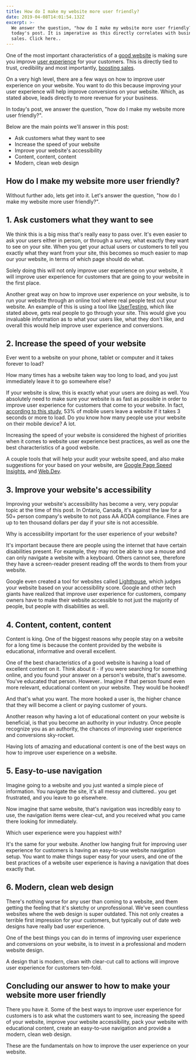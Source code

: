 ```yaml
---
title: How do I make my website more user friendly?
date: 2019-04-08T14:01:54.132Z
excerpt: >-
  We answer the question, "how do I make my website more user friendly?" in
  today's post. It is imperative as this directly correlates with business
  sales. Click here..
---
```

One of the most important characteristics of a [good website](/web-design) is making sure you improve [user experience](https://en.wikipedia.org/wiki/User_experience) for your customers. This is directly tied to trust, credibility and most importantly, [boosting sales](/seo). 

On a very high level, there are a few ways on how to improve user experience on your website. You want to do this because improving your user experience will help improve conversions on your website. Which, as stated above, leads directly to more revenue for your business.

In today's post, we answer the question, "how do I make my website more user friendly?".

Below are the main points we'll answer in this post:

* Ask customers what they want to see
* Increase the speed of your website
* Improve your website's accessibility
* Content, content, content
* Modern, clean web design

## How do I make my website more user friendly?

Without further ado, lets get into it. Let's answer the question, "how do I make my website more user friendly?".

## 1. Ask customers what they want to see

We think this is a big miss that's really easy to pass over. It's even easier to ask your users either in person, or through a survey, what exactly they want to see on your site. When you get your actual users or customers to tell you exactly what they want from your site, this becomes so much easier to map our your website, in terms of which page should do what.

Solely doing this will not only improve user experience on your website, it will improve user experience for customers that are going to your website in the first place.

Another great way on how to improve user experience on your website, is to run your website through an online tool where real people test out your website. An example of this is using a tool like [UserTesting](https://www.usertesting.com/), which like stated above, gets real people to go through your site. This would give you invaluable information as to what your users like, what they don't like, and overall this would help improve user experience and conversions.

## 2. Increase the speed of your website

Ever went to a website on your phone, tablet or computer and it takes forever to load?

How many times has a website taken way too long to load, and you just immediately leave it to go somewhere else?

If your website is slow, this is exactly what your users are doing as well. You absolutely need to make sure your website is as fast as possible in order to improve user experience for customers that come to your website. In fact, [according to this study](https://www.marketingdive.com/news/google-53-of-mobile-users-abandon-sites-that-take-over-3-seconds-to-load/426070/), 53% of mobile users leave a website if it takes 3 seconds or more to load. Do you know how many people use your website on their mobile device? A lot. 

Increasing the speed of your website is considered the highest of priorities when it comes to website user experience best practices, as well as one the best characteristics of a good website.

A couple tools that will help your audit your website speed, and also make suggestions for your based on your website, are [Google Page Speed Insights](https://developers.google.com/speed/pagespeed/insights/), and [Web.Dev](https://web.dev/).

## 3. Improve your website's accessibility

Improving your website's accessibility has become a very, very popular topic at the time of this post. In Ontario, Canada, it's against the law for a 50+ person company's website to not pass AA AODA compliance. Fines are up to ten thousand dollars per day if your site is not accessible.

Why is accessibility important for the user experience of your website?

It's important because there are people using the internet that have certain disabilities present. For example, they may not be able to use a mouse and can only navigate a website with a keyboard. Others cannot see, therefore they have a screen-reader present reading off the words to them from your website.

Google even created a tool for websites called [Lighthouse](https://developers.google.com/web/tools/lighthouse/), which judges your website based on your accessibility score. Google and other tech giants have realized that improve user experience for customers, company owners have to make their website accessible to not just the majority of people, but people with disabilities as well.

## 4. Content, content, content

Content is king. One of the biggest reasons why people stay on a website for a long time is because the content provided by the website is educational, informative and overall excellent.

One of the best characteristics of a good website is having a load of excellent content on it. Think about it - if you were searching for something online, and you found your answer on a person's website, that's awesome. You've educated that person. However.. Imagine if that person found even more relevant, educational content on your website. They would be hooked! 

And that's what you want. The more hooked a user is, the higher chance that they will become a client or paying customer of yours.

Another reason why having a lot of educational content on your website is beneficial, is that you become an authority in your industry. Once people recognize you as an authority, the chances of improving user experience and conversions sky-rocket.

Having lots of amazing and educational content is one of the best ways on how to improve user experience on a website. 

## 5. Easy-to-use navigation

Imagine going to a website and you just wanted a simple piece of information. You navigate the site, it's all messy and cluttered.. you get frustrated, and you leave to go elsewhere.

Now imagine that same website, that's navigation was incredibly easy to use, the navigation items were clear-cut, and you received what you came there looking for immediately.

Which user experience were you happiest with?

It's the same for your website. Another low hanging fruit for improving user experience for customers is having an easy-to-use website navigation setup. You want to make things super easy for your users, and one of the best practices of a website user experience is having a navigation that does exactly that.

## 6. Modern, clean web design

There's nothing worse for any user than coming to a website, and them getting the feeling that it's sketchy or unprofessional. We've seen countless websites where the web design is super outdated. This not only creates a terrible first impression for your customers, but typically out of date web designs have really bad user experience.

One of the best things you can do in terms of improving user experience and conversions on your website, is to invest in a professional and modern website design.

A design that is modern, clean with clear-cut call to actions will improve user experience for customers ten-fold.

## Concluding our answer to how to make your website more user friendly

There you have it. Some of the best ways to improve user experience for customers is to ask what the customers want to see, increasing the speed of your website, improve your website accessibility, pack your website with educational content, create an easy-to-use navigation and provide a modern, clean web design.

These are the fundamentals on how to improve the user experience on your website.
